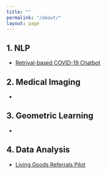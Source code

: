 ```yaml
---
title: ""
permalink: "/about/"
layout: page
---
```





## 1. NLP
- [Retrival-based COVID-19 Chatbot](https://bilha-analytics.github.io/Retrieval-based-Chatbot/) 


## 2. Medical Imaging 
- []()


## 3. Geometric Learning
- []()


## 4. Data Analysis 
- [Living Goods Referrals Pilot](http://bit.ly/Referrals_9Nov)

